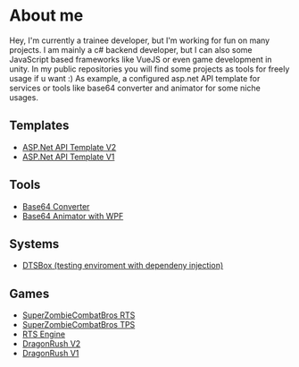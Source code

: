 # About me
Hey, I'm currently a trainee developer, but I'm working for fun on many projects.
I am mainly a c# backend developer, but I can also some JavaScript based frameworks like VueJS or even game development in unity.
In my public repositories you will find some projects as tools for freely usage if u want :)
As example, a configured asp.net API template for services or tools like base64 converter and animator for some niche usages.

## Templates 
- <a href="https://github.com/Dtejedor13/UniveralApi_V2">ASP.Net API Template V2</a>
- <a href="https://github.com/Dtejedor13/UniversalAPI_V1">ASP.Net API Template V1</a>

## Tools 
- <a href="https://github.com/Dtejedor13/Base64Converter">Base64 Converter</a>
- <a href="https://github.com/Dtejedor13/Base64ToImageAnimator">Base64 Animator with WPF</a>

## Systems
- <a href="https://github.com/Dtejedor13/DTSBox">DTSBox (testing enviroment with dependeny injection)</a>

## Games 
- <a href="https://github.com/Dtejedor13/SuperZombieCombatBros_RTS">SuperZombieCombatBros RTS</a>
- <a href="https://github.com/Dtejedor13/SuperZombieCombatBros-V1.1">SuperZombieCombatBros TPS</a>
- <a href="https://github.com/Dtejedor13/RTS-Libary">RTS Engine</a>
- <a href="https://github.com/Dtejedor13/Project-Dragonrush-V2">DragonRush V2</a>
- <a href="https://github.com/Dtejedor13/DragonRushV1">DragonRush V1 </a>
